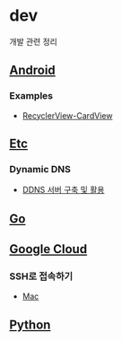 # dev
개발 관련 정리

## [Android](Android/)

### Examples

- [RecyclerView-CardView](Android/RecyclerView-CardView)

## [Etc](Etc/)

### Dynamic DNS

- [DDNS 서버 구축 및 활용](Etc/ddns_server.md)

## [Go](Go/)

## [Google Cloud](GoogleCloud/)

### SSH로 접속하기

- [Mac](GoogleCloud/using_ssh_on_mac.md)

## [Python](Python/)
